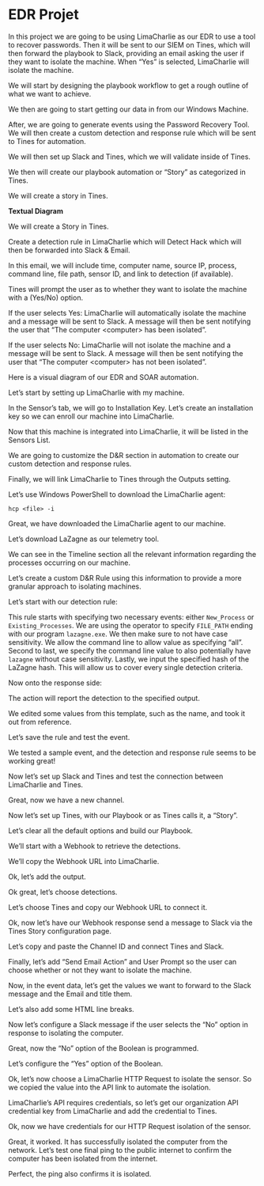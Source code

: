 <h1>EDR Projet</h1>

<p>In this project we are going to be using LimaCharlie as our EDR to use a tool to recover passwords. Then it will be sent to our SIEM on Tines, which will then forward the playbook to Slack, providing an email asking the user if they want to isolate the machine. When “Yes” is selected, LimaCharlie will isolate the machine.</p>

<p>We will start by designing the playbook workflow to get a rough outline of what we want to achieve.</p>

<p>We then are going to start getting our data in from our Windows Machine.</p>

<p>After, we are going to generate events using the Password Recovery Tool. We will then create a custom detection and response rule which will be sent to Tines for automation.</p>

<p>We will then set up Slack and Tines, which we will validate inside of Tines.</p>

<p>We then will create our playbook automation or “Story” as categorized in Tines.</p>

<p>We will create a story in Tines.</p>

<p><b>Textual Diagram</b></p>

<p>We will create a Story in Tines.</p>

<p>Create a detection rule in LimaCharlie which will Detect Hack which will then be forwarded into Slack & Email.</p>

<p>In this email, we will include time, computer name, source IP, process, command line, file path, sensor ID, and link to detection (if available).</p>

<p>Tines will prompt the user as to whether they want to isolate the machine with a (Yes/No) option.</p>

<p>If the user selects Yes: LimaCharlie will automatically isolate the machine and a message will be sent to Slack. A message will then be sent notifying the user that “The computer &lt;computer&gt; has been isolated”.</p>

<p>If the user selects No: LimaCharlie will not isolate the machine and a message will be sent to Slack. A message will then be sent notifying the user that “The computer &lt;computer&gt; has not been isolated”.</p>

<p>Here is a visual diagram of our EDR and SOAR automation.</p>

<p>Let’s start by setting up LimaCharlie with my machine.</p>

<p>In the Sensor’s tab, we will go to Installation Key. Let’s create an installation key so we can enroll our machine into LimaCharlie.</p>

<p>Now that this machine is integrated into LimaCharlie, it will be listed in the Sensors List.</p>

<p>We are going to customize the D&amp;R section in automation to create our custom detection and response rules.</p>

<p>Finally, we will link LimaCharlie to Tines through the Outputs setting.</p>

<p>Let’s use Windows PowerShell to download the LimaCharlie agent:</p>
<pre><code>hcp &lt;file&gt; -i</code></pre>

<p>Great, we have downloaded the LimaCharlie agent to our machine.</p>

<p>Let’s download LaZagne as our telemetry tool.</p>

<p>We can see in the Timeline section all the relevant information regarding the processes occurring on our machine.</p>

<p>Let’s create a custom D&amp;R Rule using this information to provide a more granular approach to isolating machines.</p>

<p>Let’s start with our detection rule:</p>

<p>This rule starts with specifying two necessary events: either <code>New_Process</code> or <code>Existing_Processes</code>. We are using the operator to specify <code>FILE_PATH</code> ending with our program <code>lazagne.exe</code>. We then make sure to not have case sensitivity. We allow the command line to allow value as specifying “all”. Second to last, we specify the command line value to also potentially have <code>lazagne</code> without case sensitivity. Lastly, we input the specified hash of the LaZagne hash. This will allow us to cover every single detection criteria.</p>

<p>Now onto the response side:</p>

<p>The action will report the detection to the specified output.</p>

<p>We edited some values from this template, such as the name, and took it out from reference.</p>

<p>Let’s save the rule and test the event.</p>

<p>We tested a sample event, and the detection and response rule seems to be working great!</p>

<p>Now let’s set up Slack and Tines and test the connection between LimaCharlie and Tines.</p>

<p>Great, now we have a new channel.</p>

<p>Now let’s set up Tines, with our Playbook or as Tines calls it, a “Story”.</p>

<p>Let’s clear all the default options and build our Playbook.</p>

<p>We’ll start with a Webhook to retrieve the detections.</p>

<p>We’ll copy the Webhook URL into LimaCharlie.</p>

<p>Ok, let’s add the output.</p>

<p>Ok great, let’s choose detections.</p>

<p>Let’s choose Tines and copy our Webhook URL to connect it.</p>

<p>Ok, now let’s have our Webhook response send a message to Slack via the Tines Story configuration page.</p>

<p>Let’s copy and paste the Channel ID and connect Tines and Slack.</p>

<p>Finally, let’s add “Send Email Action” and User Prompt so the user can choose whether or not they want to isolate the machine.</p>

<p>Now, in the event data, let’s get the values we want to forward to the Slack message and the Email and title them.</p>

<p>Let’s also add some HTML line breaks.</p>

<p>Now let’s configure a Slack message if the user selects the “No” option in response to isolating the computer.</p>

<p>Great, now the “No” option of the Boolean is programmed.</p>

<p>Let’s configure the “Yes” option of the Boolean.</p>

<p>Ok, let’s now choose a LimaCharlie HTTP Request to isolate the sensor. So we copied the value into the API link to automate the isolation.</p>

<p>LimaCharlie’s API requires credentials, so let’s get our organization API credential key from LimaCharlie and add the credential to Tines.</p>

<p>Ok, now we have credentials for our HTTP Request isolation of the sensor.</p>

<p>Great, it worked. It has successfully isolated the computer from the network. Let’s test one final ping to the public internet to confirm the computer has been isolated from the internet.</p>

<p>Perfect, the ping also confirms it is isolated.</p>
